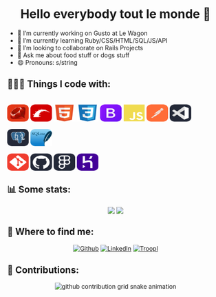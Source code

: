 <h1 align="center">Hello everybody tout le monde 👋</h1>

- 🔭 I’m currently working on Gusto at Le Wagon
- 🌱 I’m currently learning Ruby/CSS/HTML/SQL/JS/API
- 👯 I’m looking to collaborate on Rails Projects
- 💬 Ask me about food stuff or dogs stuff
- 😄 Pronouns: s/string

<h2> 🧑🏼‍💻 Things I code with:</h2>

<div style="display: inline_block"><br>
  <a href="https://www.ruby-lang.org/fr/"><img align="center" alt="Ruby" height="40" width="50" src="https://raw.githubusercontent.com/tandpfun/skill-icons/main/icons/Ruby.svg"></a>  
  <a href="https://rubyonrails.org/"><img align="center" alt="Rails" height="40" width="50" src="https://raw.githubusercontent.com/tandpfun/skill-icons/main/icons/Rails.svg"></a>
  <a href="https://developer.mozilla.org/fr/docs/Web/HTML"><img align="center" alt="HTML" height="40" width="50" src="https://raw.githubusercontent.com/devicons/devicon/master/icons/html5/html5-original.svg"></a>
  <a href="https://developer.mozilla.org/fr/docs/Web/CSS"><img align="center" alt="CSS" height="40" width="50" src="https://raw.githubusercontent.com/devicons/devicon/master/icons/css3/css3-original.svg"></a>
  <a href="https://getbootstrap.com/"><img align="center" alt="Bootstrap" height="40" width="50" src="https://raw.githubusercontent.com/tandpfun/skill-icons/main/icons/Bootstrap.svg"></a>
  <a href="http://developer.mozilla.org/fr/docs/Web/JavaScript"><img align="center" alt="Js" height="40" width="50" src="https://raw.githubusercontent.com/devicons/devicon/master/icons/javascript/javascript-plain.svg"></a>
  <a href="https://www.postman.com/"><img align="center" alt="Postman" height="40" width="50" src="https://raw.githubusercontent.com/tandpfun/skill-icons/main/icons/Postman.svg"></a>
  <a href="https://code.visualstudio.com/"><img align="center" alt="Postman" height="40" width="50" src="https://raw.githubusercontent.com/tandpfun/skill-icons/main/icons/VSCode-Dark.svg"></a>
</div>

<div style="display: inline_block"><br>
  <a href="https://www.postgresql.org/"><img align="center" alt="PostgreSQL" height="40" width="50" src="https://raw.githubusercontent.com/tandpfun/skill-icons/main/icons/PostgreSQL-Dark.svg"></a>
  <a href="https://www.sqlite.org/"><img align="center" alt="SQLite" height="40" width="50" src="https://raw.githubusercontent.com/tandpfun/skill-icons/main/icons/SQLite.svg"></a>
</div>

<div style="display: inline_block"><br>
  <a href="https://git-scm.com/"><img align="center" alt="Git" height="40" width="50" src="https://raw.githubusercontent.com/tandpfun/skill-icons/main/icons/Git.svg"></a>
  <a href="https://github.com/"><img align="center" alt="GitHub" height="40" width="50" src="https://raw.githubusercontent.com/tandpfun/skill-icons/main/icons/Github-Dark.svg"></a>
  <a href="https://www.figma.com/fr-fr/"><img align="center" alt="Figma" height="40" width="50" src="https://raw.githubusercontent.com/tandpfun/skill-icons/main/icons/Figma-Dark.svg"></a>
  <a href="https://www.heroku.com/"><img align="center" alt="Heroku" height="40" width="50" src="https://raw.githubusercontent.com/tandpfun/skill-icons/main/icons/Heroku.svg"></a>
</div>

<h2> 📊 Some stats:</h2>
  <p align="center">
    <a href="https://github.com/GautierDeMo"><img height="190" align="center" src="https://github-readme-stats.vercel.app/api?username=GautierDeMo&show_icons=true&include_all_commits=true&theme=ambient_gradient&hide_border=true" /></a>
    <a href="https://github.com/GautierDeMo"><img height="190" align="center" src="https://github-readme-stats.vercel.app/api/top-langs/?username=GautierDeMo&layout=compact&theme=ambient_gradient&hide_border=true" /></a>
  </p>

<h2> 🛜 Where to find me:</h2>
  <p align="center">
    <a href="https://github.com/GautierDeMo" target="_blank"><img alt="Github" src="https://img.shields.io/badge/GitHub-%2312100E.svg?&style=for-the-badge&logo=Github&logoColor=white"/></a>
    <a href="https://www.linkedin.com/in/gautier-de-mauroy/" target="_blank"><img alt="LinkedIn" src="https://img.shields.io/badge/linkedin-%230077B5.svg?&style=for-the-badge&logo=linkedin&logoColor=white"/></a>
    <a href="https://troopl.com/gautierdemauroy" target="_blank"><img alt="Troopl" src="https://img.shields.io/badge/Troopl-%23D33847?style=for-the-badge&logo=rocket&logoColor=white"/></a>
  </p>

<h2> 🛟 Contributions:</h2>
  <p align="center">
    <picture>
      <img
      alt="github contribution grid snake animation"
      src="https://github.com/user-attachments/assets/fa295843-97ce-49db-a154-6dd707bcd1e9"
      />
    </picture>
  </p>
